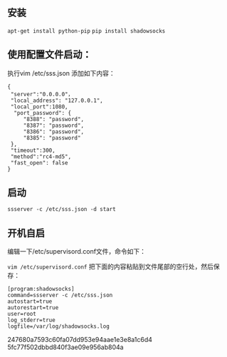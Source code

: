 ## 安装
`apt-get install python-pip`
`pip install shadowsocks`

## 使用配置文件启动：

执行vim /etc/sss.json 添加如下内容：
```
{  
 "server":"0.0.0.0"，  
 "local_address": "127.0.0.1",  
 "local_port":1080,  
  "port_password": {  
     "8388": "password",  
     "8387": "password",  
     "8386": "password",  
     "8385": "password"  
 },  
 "timeout":300,  
 "method":"rc4-md5",  
 "fast_open": false  
}
```

## 启动
`ssserver -c /etc/sss.json -d start`

## 开机自启
编辑一下/etc/supervisord.conf文件，命令如下：

`vim /etc/supervisord.conf`
把下面的内容粘贴到文件尾部的空行处，然后保存：
```
[program:shadowsocks]
command=ssserver -c /etc/sss.json
autostart=true
autorestart=true
user=root
log_stderr=true
logfile=/var/log/shadowsocks.log
```



247680a7593c60fa07dd953e94aae1e3e8a1c6d4
5fc77f502dbbd840f3ae09e956ab804a

